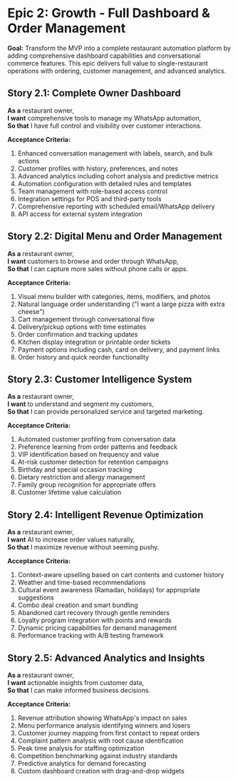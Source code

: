 # Epic 2: Growth - Full Dashboard & Order Management

**Goal:** Transform the MVP into a complete restaurant automation platform by adding comprehensive dashboard capabilities and conversational commerce features. This epic delivers full value to single-restaurant operations with ordering, customer management, and advanced analytics.

## Story 2.1: Complete Owner Dashboard

**As a** restaurant owner,  
**I want** comprehensive tools to manage my WhatsApp automation,  
**So that** I have full control and visibility over customer interactions.

**Acceptance Criteria:**
1. Enhanced conversation management with labels, search, and bulk actions
2. Customer profiles with history, preferences, and notes
3. Advanced analytics including cohort analysis and predictive metrics
4. Automation configuration with detailed rules and templates
5. Team management with role-based access control
6. Integration settings for POS and third-party tools
7. Comprehensive reporting with scheduled email/WhatsApp delivery
8. API access for external system integration

## Story 2.2: Digital Menu and Order Management

**As a** restaurant owner,  
**I want** customers to browse and order through WhatsApp,  
**So that** I can capture more sales without phone calls or apps.

**Acceptance Criteria:**
1. Visual menu builder with categories, items, modifiers, and photos
2. Natural language order understanding ("I want a large pizza with extra cheese")
3. Cart management through conversational flow
4. Delivery/pickup options with time estimates
5. Order confirmation and tracking updates
6. Kitchen display integration or printable order tickets
7. Payment options including cash, card on delivery, and payment links
8. Order history and quick reorder functionality

## Story 2.3: Customer Intelligence System

**As a** restaurant owner,  
**I want** to understand and segment my customers,  
**So that** I can provide personalized service and targeted marketing.

**Acceptance Criteria:**
1. Automated customer profiling from conversation data
2. Preference learning from order patterns and feedback
3. VIP identification based on frequency and value
4. At-risk customer detection for retention campaigns
5. Birthday and special occasion tracking
6. Dietary restriction and allergy management
7. Family group recognition for appropriate offers
8. Customer lifetime value calculation

## Story 2.4: Intelligent Revenue Optimization

**As a** restaurant owner,  
**I want** AI to increase order values naturally,  
**So that** I maximize revenue without seeming pushy.

**Acceptance Criteria:**
1. Context-aware upselling based on cart contents and customer history
2. Weather and time-based recommendations
3. Cultural event awareness (Ramadan, holidays) for appropriate suggestions
4. Combo deal creation and smart bundling
5. Abandoned cart recovery through gentle reminders
6. Loyalty program integration with points and rewards
7. Dynamic pricing capabilities for demand management
8. Performance tracking with A/B testing framework

## Story 2.5: Advanced Analytics and Insights

**As a** restaurant owner,  
**I want** actionable insights from customer data,  
**So that** I can make informed business decisions.

**Acceptance Criteria:**
1. Revenue attribution showing WhatsApp's impact on sales
2. Menu performance analysis identifying winners and losers
3. Customer journey mapping from first contact to repeat orders
4. Complaint pattern analysis with root cause identification
5. Peak time analysis for staffing optimization
6. Competition benchmarking against industry standards
7. Predictive analytics for demand forecasting
8. Custom dashboard creation with drag-and-drop widgets
